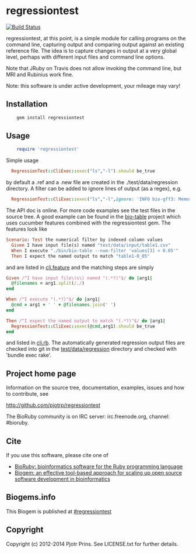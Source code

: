 # regressiontest

[![Build Status](https://secure.travis-ci.org/pjotrp/regressiontest.png)](http://travis-ci.org/pjotrp/regressiontest)

regressiontest, at this point, is a simple module for calling programs
on the command line, capturing output and comparing output against an
existing reference file. The idea is to capture changes in output at a
very global level, perhaps with different input files and command line
options.

Note that JRuby on Travis does not allow invoking the command line,
but MRI and Rubinius work fine.

Note: this software is under active development, your mileage may vary!

## Installation

```sh
    gem install regressiontest
```

## Usage

```ruby
    require 'regressiontest'
```

Simple usage

```ruby
  RegressionTest::CliExec::exec("ls","-l").should be_true
```

by default a .ref and a .new file are created in the 
./test/data/regression directory. A filter can be added to ignore
lines of output (as a regex), e.g.

```ruby
  RegressionTest::CliExec::exec("ls","-l",ignore: 'INFO bio-gff3: Memory used')
```

The API doc is online. For more code examples see the test files in
the source tree. A good example can be found in the
[bio-table](https://github.com/pjotrp/bioruby-table) project which uses
cucumber features combined with the regressiontest gem. The features
look like

```ruby
Scenario: Test the numerical filter by indexed column values
  Given I have input file(s) named "test/data/input/table1.csv"
  When I execute "./bin/bio-table --num-filter 'values[3] > 0.05'"
  Then I expect the named output to match "table1-0_05"
```

and are listed in
[cli.feature](https://github.com/pjotrp/bioruby-table/blob/master/features/cli.feature)
and the matching steps are simply

```ruby
Given /^I have input file\(s\) named "(.*?)"$/ do |arg1|
  @filenames = arg1.split(/,/)
end

When /^I execute "(.*?)"$/ do |arg1|
  @cmd = arg1 + ' ' + @filenames.join(' ')
end

Then /^I expect the named output to match "(.*?)"$/ do |arg1|
  RegressionTest::CliExec::exec(@cmd,arg1).should be_true
end
```

and listed in
[cli.rb](https://github.com/pjotrp/bioruby-table/blob/master/features/step_definitions/cli-feature.rb).
The automatically generated regression output files are checked into
git in the
[test/data/regression](https://github.com/pjotrp/bioruby-table/tree/master/test/data/regression)
directory and checked with 'bundle exec rake'.
        
## Project home page

Information on the source tree, documentation, examples, issues and
how to contribute, see

  http://github.com/pjotrp/regressiontest

The BioRuby community is on IRC server: irc.freenode.org, channel: #bioruby.

## Cite

If you use this software, please cite one of
  
* [BioRuby: bioinformatics software for the Ruby programming language](http://dx.doi.org/10.1093/bioinformatics/btq475)
* [Biogem: an effective tool-based approach for scaling up open source software development in bioinformatics](http://dx.doi.org/10.1093/bioinformatics/bts080)

## Biogems.info

This Biogem is published at [#regressiontest](http://biogems.info/index.html)

## Copyright

Copyright (c) 2012-2014 Pjotr Prins. See LICENSE.txt for further details.

